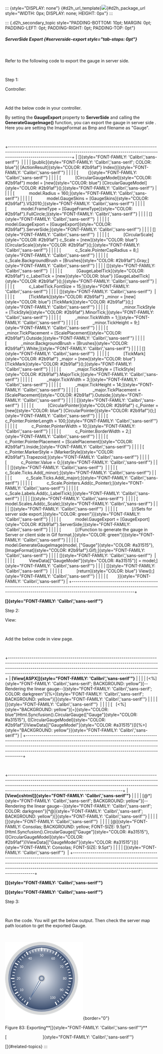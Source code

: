 ::: {style="DISPLAY: none"}
[](ms-xhelp:///?Id=d2h_url_template){#d2h_url_template}![](!package_url!){#d2h_package_url style="WIDTH: 0px; DISPLAY: none; HEIGHT: 0px"}
:::

::: {.d2h_secondary_topic style="PADDING-BOTTOM: 10pt; MARGIN: 0pt; PADDING-LEFT: 0pt; PADDING-RIGHT: 0pt; PADDING-TOP: 0pt"}
##### ServerSide Export {#serverside-export style="tab-stops: 0pt"}

 

Refer to the following code to export the gauge in server side.

 

Step 1:

Controller:

 

Add the below code in your controller.

By setting the **GaugeExport** property to **ServerSide** and calling the **GenerateGaugeImage()** function, you can export the gauge in server side . Here you are setting the ImageFormat as Bmp and filename as "Gauge".

 

+--------------------------------------------------------------------------------------------------------------------------------------------------------------------------------------------+
| []{style="FONT-FAMILY: 'Calibri','sans-serif'"}                                                                                                                                            |
|                                                                                                                                                                                            |
| [public]{style="FONT-FAMILY: 'Calibri','sans-serif'; COLOR: blue"}[ [ActionResult]{style="COLOR: #2b91af"} Index()]{style="FONT-FAMILY: 'Calibri','sans-serif'"}                           |
|                                                                                                                                                                                            |
| [        {]{style="FONT-FAMILY: 'Calibri','sans-serif'"}                                                                                                                                   |
|                                                                                                                                                                                            |
| [            [CircularGaugeModel]{style="COLOR: #2b91af"} model = [new]{style="COLOR: blue"} [CircularGaugeModel]{style="COLOR: #2b91af"}();]{style="FONT-FAMILY: 'Calibri','sans-serif'"} |
|                                                                                                                                                                                            |
| [            model.Radius = 160;]{style="FONT-FAMILY: 'Calibri','sans-serif'"}                                                                                                             |
|                                                                                                                                                                                            |
| [            model.GaugeSkins = [GaugeSkins]{style="COLOR: #2b91af"}.VS2010;]{style="FONT-FAMILY: 'Calibri','sans-serif'"}                                                                 |
|                                                                                                                                                                                            |
| [            model.FrameType = [GaugeFrameType]{style="COLOR: #2b91af"}.FullCircle;]{style="FONT-FAMILY: 'Calibri','sans-serif'"}                                                          |
|                                                                                                                                                                                            |
| []{style="FONT-FAMILY: 'Calibri','sans-serif'"}                                                                                                                                            |
|                                                                                                                                                                                            |
| [            model.GaugeExport = [GaugeExport]{style="COLOR: #2b91af"}.ServerSide;]{style="FONT-FAMILY: 'Calibri','sans-serif'"}                                                           |
|                                                                                                                                                                                            |
| []{style="FONT-FAMILY: 'Calibri','sans-serif'"}                                                                                                                                            |
|                                                                                                                                                                                            |
| [            [CircularScale]{style="COLOR: #2b91af"} c_Scale = [new]{style="COLOR: blue"} [CircularScale]{style="COLOR: #2b91af"}();]{style="FONT-FAMILY: 'Calibri','sans-serif'"}         |
|                                                                                                                                                                                            |
| [            c_Scale.PointerCapRadius = 8;]{style="FONT-FAMILY: 'Calibri','sans-serif'"}                                                                                                   |
|                                                                                                                                                                                            |
| [            c_Scale.BackgroundBrush = [Brushes]{style="COLOR: #2b91af"}.Gray;]{style="FONT-FAMILY: 'Calibri','sans-serif'"}                                                               |
|                                                                                                                                                                                            |
| []{style="FONT-FAMILY: 'Calibri','sans-serif'"}                                                                                                                                            |
|                                                                                                                                                                                            |
| [            [GaugeLabelTick]{style="COLOR: #2b91af"} c_LabelTick = [new]{style="COLOR: blue"} [GaugeLabelTick]{style="COLOR: #2b91af"}();]{style="FONT-FAMILY: 'Calibri','sans-serif'"}   |
|                                                                                                                                                                                            |
| [            c_LabelTick.FontSize = 15;]{style="FONT-FAMILY: 'Calibri','sans-serif'"}                                                                                                      |
|                                                                                                                                                                                            |
| []{style="FONT-FAMILY: 'Calibri','sans-serif'"}                                                                                                                                            |
|                                                                                                                                                                                            |
| [            [TickMark]{style="COLOR: #2b91af"} \_minor = [new]{style="COLOR: blue"} [TickMark]{style="COLOR: #2b91af"}();]{style="FONT-FAMILY: 'Calibri','sans-serif'"}                   |
|                                                                                                                                                                                            |
| [            \_minor.TickStyle = [TickStyle]{style="COLOR: #2b91af"}.MinorTick;]{style="FONT-FAMILY: 'Calibri','sans-serif'"}                                                              |
|                                                                                                                                                                                            |
| [            \_minor.TickWidth = 1;]{style="FONT-FAMILY: 'Calibri','sans-serif'"}                                                                                                          |
|                                                                                                                                                                                            |
| [            \_minor.TickHeight = 9;]{style="FONT-FAMILY: 'Calibri','sans-serif'"}                                                                                                         |
|                                                                                                                                                                                            |
| [            \_minor.TickPlacement = [ScalePlacement]{style="COLOR: #2b91af"}.Outside;]{style="FONT-FAMILY: 'Calibri','sans-serif'"}                                                       |
|                                                                                                                                                                                            |
| [            \_minor.BackgroundBrush = [Brushes]{style="COLOR: #2b91af"}.White;]{style="FONT-FAMILY: 'Calibri','sans-serif'"}                                                              |
|                                                                                                                                                                                            |
| []{style="FONT-FAMILY: 'Calibri','sans-serif'"}                                                                                                                                            |
|                                                                                                                                                                                            |
| [            [TickMark]{style="COLOR: #2b91af"} \_major = [new]{style="COLOR: blue"} [TickMark]{style="COLOR: #2b91af"}();]{style="FONT-FAMILY: 'Calibri','sans-serif'"}                   |
|                                                                                                                                                                                            |
| [            \_major.TickStyle = [TickStyle]{style="COLOR: #2b91af"}.MajorTick;]{style="FONT-FAMILY: 'Calibri','sans-serif'"}                                                              |
|                                                                                                                                                                                            |
| [            \_major.TickWidth = 3;]{style="FONT-FAMILY: 'Calibri','sans-serif'"}                                                                                                          |
|                                                                                                                                                                                            |
| [            \_major.TickHeight = 14;]{style="FONT-FAMILY: 'Calibri','sans-serif'"}                                                                                                        |
|                                                                                                                                                                                            |
| [            \_major.TickPlacement = [ScalePlacement]{style="COLOR: #2b91af"}.Outside;]{style="FONT-FAMILY: 'Calibri','sans-serif'"}                                                       |
|                                                                                                                                                                                            |
| []{style="FONT-FAMILY: 'Calibri','sans-serif'"}                                                                                                                                            |
|                                                                                                                                                                                            |
| [            [CircularPointer]{style="COLOR: #2b91af"} c_Pointer = [new]{style="COLOR: blue"} [CircularPointer]{style="COLOR: #2b91af"}();]{style="FONT-FAMILY: 'Calibri','sans-serif'"}   |
|                                                                                                                                                                                            |
| [            c_Pointer.PointerLength = 100;]{style="FONT-FAMILY: 'Calibri','sans-serif'"}                                                                                                  |
|                                                                                                                                                                                            |
| [            c_Pointer.PointerWidth = 10;]{style="FONT-FAMILY: 'Calibri','sans-serif'"}                                                                                                    |
|                                                                                                                                                                                            |
| [            c_Pointer.BorderWidth = 2;]{style="FONT-FAMILY: 'Calibri','sans-serif'"}                                                                                                      |
|                                                                                                                                                                                            |
| [            c_Pointer.PointerPlacement = [ScalePlacement]{style="COLOR: #2b91af"}.Inside;]{style="FONT-FAMILY: 'Calibri','sans-serif'"}                                                   |
|                                                                                                                                                                                            |
| [            c_Pointer.MarkerStyle = [MarkerStyle]{style="COLOR: #2b91af"}.Trapezoid;]{style="FONT-FAMILY: 'Calibri','sans-serif'"}                                                        |
|                                                                                                                                                                                            |
| [            c_Pointer.Value = 0;]{style="FONT-FAMILY: 'Calibri','sans-serif'"}                                                                                                            |
|                                                                                                                                                                                            |
| []{style="FONT-FAMILY: 'Calibri','sans-serif'"}                                                                                                                                            |
|                                                                                                                                                                                            |
| [            c_Scale.Ticks.Add(\_minor);]{style="FONT-FAMILY: 'Calibri','sans-serif'"}                                                                                                     |
|                                                                                                                                                                                            |
| [            c_Scale.Ticks.Add(\_major);]{style="FONT-FAMILY: 'Calibri','sans-serif'"}                                                                                                     |
|                                                                                                                                                                                            |
| [            c_Scale.Pointers.Add(c_Pointer);]{style="FONT-FAMILY: 'Calibri','sans-serif'"}                                                                                                |
|                                                                                                                                                                                            |
| [            c_Scale.Labels.Add(c_LabelTick);]{style="FONT-FAMILY: 'Calibri','sans-serif'"}                                                                                                |
|                                                                                                                                                                                            |
| []{style="FONT-FAMILY: 'Calibri','sans-serif'"}                                                                                                                                            |
|                                                                                                                                                                                            |
| [            model.Scales.Add(c_Scale);]{style="FONT-FAMILY: 'Calibri','sans-serif'"}                                                                                                      |
|                                                                                                                                                                                            |
| []{style="FONT-FAMILY: 'Calibri','sans-serif'"}                                                                                                                                            |
|                                                                                                                                                                                            |
| [            [//Sets for server side export.]{style="COLOR: green"}]{style="FONT-FAMILY: 'Calibri','sans-serif'"}                                                                          |
|                                                                                                                                                                                            |
| [            model.GaugeExport = [GaugeExport]{style="COLOR: #2b91af"}.ServerSide;]{style="FONT-FAMILY: 'Calibri','sans-serif'"}                                                           |
|                                                                                                                                                                                            |
| [            [//Function to generate the gauge in Server or client side in Gif format.]{style="COLOR: green"}]{style="FONT-FAMILY: 'Calibri','sans-serif'"}                                |
|                                                                                                                                                                                            |
| [            model.GenerateGaugeImage(model, [\"Gauge\"]{style="COLOR: #a31515"}, [ImageFormat]{style="COLOR: #2b91af"}.Gif);]{style="FONT-FAMILY: 'Calibri','sans-serif'"}                |
|                                                                                                                                                                                            |
| []{style="FONT-FAMILY: 'Calibri','sans-serif'"}                                                                                                                                            |
|                                                                                                                                                                                            |
| [            ViewData\[[\"GaugeModel\"]{style="COLOR: #a31515"}\] = model;]{style="FONT-FAMILY: 'Calibri','sans-serif'"}                                                                   |
|                                                                                                                                                                                            |
| []{style="FONT-FAMILY: 'Calibri','sans-serif'"}                                                                                                                                            |
|                                                                                                                                                                                            |
| [            [return]{style="COLOR: blue"} View();]{style="FONT-FAMILY: 'Calibri','sans-serif'"}                                                                                           |
|                                                                                                                                                                                            |
| [        }]{style="FONT-FAMILY: 'Calibri','sans-serif'"}                                                                                                                                   |
+--------------------------------------------------------------------------------------------------------------------------------------------------------------------------------------------+

**[]{style="FONT-FAMILY: 'Calibri','sans-serif'"}** 

Step 2:

View:

 

Add the below code in view page.

 

+----------------------------------------------------------------------------------------------------------------------------------------------------------------------------------------------------------------------------------------------------------------------------------------------------------------------+
| **[View\[ASPX\]]{style="FONT-FAMILY: 'Calibri','sans-serif'"}**                                                                                                                                                                                                                                                      |
|                                                                                                                                                                                                                                                                                                                      |
| [\<%]{style="FONT-FAMILY: 'Calibri','sans-serif'; BACKGROUND: yellow"}[\--Rendering the linear gauge\--]{style="FONT-FAMILY: 'Calibri','sans-serif'; COLOR: darkgreen"}[%\>]{style="FONT-FAMILY: 'Calibri','sans-serif'; BACKGROUND: yellow"}[]{style="FONT-FAMILY: 'Calibri','sans-serif'"}                         |
|                                                                                                                                                                                                                                                                                                                      |
| []{style="FONT-FAMILY: 'Calibri','sans-serif'"}                                                                                                                                                                                                                                                                      |
|                                                                                                                                                                                                                                                                                                                      |
| [   [\<%]{style="BACKGROUND: yellow"}[=]{style="COLOR: blue"}Html.Syncfusion().CircularGauge([\"Gauge\"]{style="COLOR: #a31515"}, ([CircularGaugeModel]{style="COLOR: #2b91af"})ViewData\[[\"GaugeModel\"]{style="COLOR: #a31515"}\])[%\>]{style="BACKGROUND: yellow"}]{style="FONT-FAMILY: 'Calibri','sans-serif'"} |
+----------------------------------------------------------------------------------------------------------------------------------------------------------------------------------------------------------------------------------------------------------------------------------------------------------------------+

 

+----------------------------------------------------------------------------------------------------------------------------------------------------------------------------------------------------------------------------------------------------------------------------------------------------+
| **[View\[cshtml\]]{style="FONT-FAMILY: 'Calibri','sans-serif'"}**                                                                                                                                                                                                                                  |
|                                                                                                                                                                                                                                                                                                    |
| [@\*]{style="FONT-FAMILY: 'Calibri','sans-serif'; BACKGROUND: yellow"}[\--Rendering the linear gauge\--]{style="FONT-FAMILY: 'Calibri','sans-serif'; COLOR: darkgreen"}[\*@]{style="FONT-FAMILY: 'Calibri','sans-serif'; BACKGROUND: yellow"}[]{style="FONT-FAMILY: 'Calibri','sans-serif'"}       |
|                                                                                                                                                                                                                                                                                                    |
| []{style="FONT-FAMILY: 'Calibri','sans-serif'"}                                                                                                                                                                                                                                                    |
|                                                                                                                                                                                                                                                                                                    |
| [@]{style="FONT-FAMILY: Consolas; BACKGROUND: yellow; FONT-SIZE: 9.5pt"}[Html.Syncfusion().CircularGauge([\"Gauge\"]{style="COLOR: #a31515"},([CircularGaugeModel]{style="COLOR: #2b91af"})ViewData\[[\"GaugeModel\"]{style="COLOR: #a31515"}\])]{style="FONT-FAMILY: Consolas; FONT-SIZE: 9.5pt"} |
|                                                                                                                                                                                                                                                                                                    |
| []{style="FONT-FAMILY: 'Calibri','sans-serif'"}                                                                                                                                                                                                                                                    |
+----------------------------------------------------------------------------------------------------------------------------------------------------------------------------------------------------------------------------------------------------------------------------------------------------+

**[]{style="FONT-FAMILY: 'Calibri','sans-serif'"}** 

**[]{style="FONT-FAMILY: 'Calibri','sans-serif'"}** 

Step 3:

 

Run the code. You will get the below output. Then check the server map path location to get the exported Gauge.

 

![Description: C:\\Users\\krishnarajd\\Desktop\\Documents1\\Documents_Updated\\SampleForDocument\\SampleForDocument\\home\\Gauge.Gif](ImagesExt/image57_80.png){border="0"}

Figure 83: Exporting**[]{style="FONT-FAMILY: 'Calibri','sans-serif'"}**

[                              ]{style="FONT-FAMILY: 'Calibri','sans-serif'"}

[]{#related-topics}
:::
